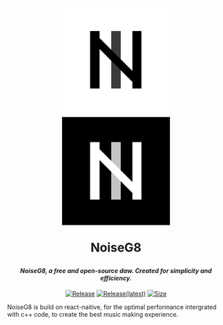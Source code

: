 <h1 align="center">
 
![GitHub Light](./.assets/socialicon-250-dm.png#gh-dark-mode-only)<br />
![GitHub Light](./.assets/socialicon-250.png#gh-light-mode-only)

 NoiseG8

</h1>
<h4 align="center" style="font-weight: bold; font-style: italic;">NoiseG8, a free and open-source daw. Created for simplicity and efficiency.</h4>

<div align="center">

[![Release](https://img.shields.io/github/downloads/azproductions/AstroFlare/total)](https://github.com/AZProductions/AstroFlare/releases)
[![Release(latest)](https://img.shields.io/github/downloads/azproductions/AstroFlare/latest/total)](https://github.com/AZProductions/AstroFlare/releases/latest)
[![Size](https://img.shields.io/github/repo-size/azproductions/AstroFlare?label=Package%20Size)]()

<!---![Lines of code](https://img.shields.io/tokei/lines/github/azproductions/AstroFlare)--->
</div>

NoiseG8 is build on react-naitive, for the optimal performance intergrated with c++ code, to create the best music making experience.
